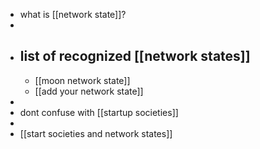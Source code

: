 - what is [[network state]]?
-
- ## list of recognized [[network states]]
	- [[moon network state]]
	- [[add your network state]]
-
- dont confuse with [[startup societies]]
-
- [[start societies and network states]]